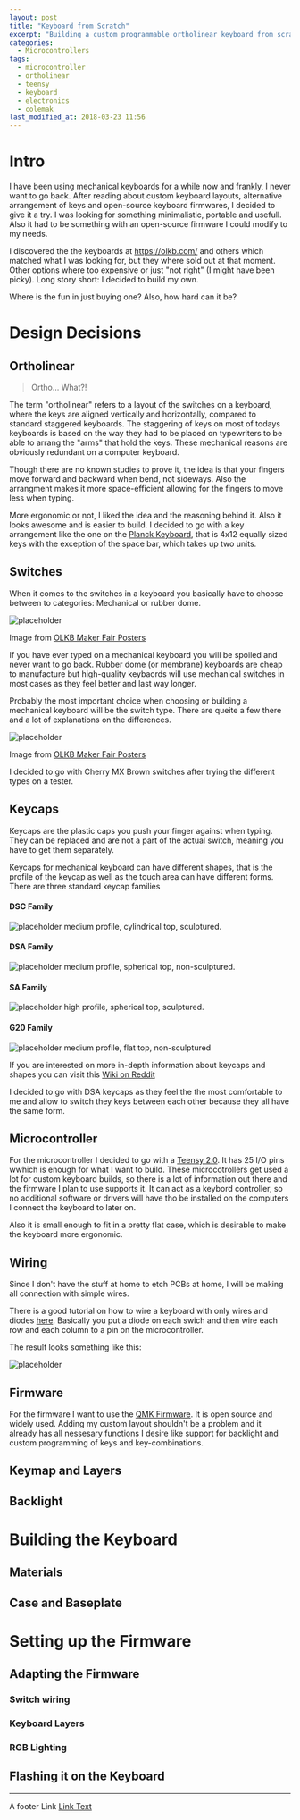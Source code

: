 ```yaml
---
layout: post
title: "Keyboard from Scratch"
excerpt: "Building a custom programmable ortholinear keyboard from scratch with the qmk_firmware"
categories:
  - Microcontrollers
tags:
  - microcontroller
  - ortholinear
  - teensy
  - keyboard
  - electronics
  - colemak
last_modified_at: 2018-03-23 11:56
---
```


# Intro

I have been using mechanical keyboards for a while now and frankly, I never want to go back. After reading about custom keyboard layouts, alternative arrangement of keys and open-source keyboard firmwares, I decided to give it a try. I was looking for something minimalistic, portable and usefull. Also it had to be something with an open-source firmware I could modify to my needs.

I discovered the the keyboards at https://olkb.com/ and others which matched what I was looking for, but they where sold out at that moment. Other options where too expensive or just "not right" (I might have been picky). Long story short: I decided to build my own.

Where is the fun in just buying one? Also, how hard can it be?

# Design Decisions

## Ortholinear

> Ortho... What?!

The term "ortholinear" refers to a layout of the switches
on a keyboard, where the keys are aligned vertically and
horizontally, compared to standard staggered keyboards.
The staggering of keys on most of todays keyboards is
based on the way they had to be placed on typewriters to
be able to arrang the "arms" that hold the keys. These
mechanical reasons are obviously redundant on a computer
keyboard.

Though there are no known studies to prove it, the idea is that your fingers move forward and backward when bend, not sideways. Also the arrangment makes it more space-efficient allowing for the fingers to move less when typing.

More ergonomic or not, I liked the idea and the reasoning behind it. Also it looks awesome and is easier to build. I decided to go with a key arrangement like the one on the [Planck Keyboard](https://olkb.com/planck), that is 4x12 equally sized keys with the exception of the space bar, which takes up two units.

## Switches

When it comes to the switches in a keyboard you basically have to choose
between to categories: Mechanical or rubber dome.



![placeholder](/assets/img/switch-const.png)

Image from [OLKB Maker Fair Posters](https://www.dropbox.com/s/jjo98z2f1cd9ifw/olkb-maker-faire.pdf?dl=0)


If you have ever typed on a mechanical keyboard you will be spoiled and never want to go back. Rubber dome (or membrane) keyboards are cheap to manufacture but high-quality keybaords will use mechanical switches in most cases as they feel better and last way longer.

Probably the most important choice when choosing or building a mechanical keyboard will be the switch type. There are queite a few there and a lot of explanations on the differences.


![placeholder](/assets/img/switch-types.png)

Image from [OLKB Maker Fair Posters](https://www.dropbox.com/s/jjo98z2f1cd9ifw/olkb-maker-faire.pdf?dl=0)

I decided to go with Cherry MX Brown switches after trying the different types on a tester.

## Keycaps

Keycaps are the plastic caps you push your finger against when typing. They can be replaced and are not a part of the actual switch, meaning you have to get them separately.

Keycaps for mechanical keyboard can have different shapes, that is the profile of the keycap as well as the touch area can have different forms. There are three standard keycap families

#### DSC Family
![placeholder](/assets/img/DCS-family.jpg)
medium profile, cylindrical top, sculptured.

#### DSA Family
![placeholder](/assets/img/DSA-family.jpg)
medium profile, spherical top, non-sculptured.

#### SA Family
![placeholder](/assets/img/SA-family.jpg)
high profile, spherical top, sculptured.

#### G20 Family
![placeholder](/assets/img/pmk-g20-family.jpg)
medium profile, flat top, non-sculptured

If you are interested on more in-depth information about keycaps and shapes you can visit this [Wiki on Reddit](https://www.reddit.com/r/MechanicalKeyboards/wiki/keycap_guides)

I decided to go with DSA keycaps as they feel the the most comfortable to me and allow to switch they keys between each other because they all have the same form.

## Microcontroller

For the microcontroller I decided to go with a [Teensy 2.0](https://www.pjrc.com/store/teensy.html). It has 25 I/O pins wwhich is enough for what I want to build. These microcotrollers get used a lot for custom keyboard builds, so there is a lot of information out there and the firmware I plan to use supports it. It can act as a keybord controller, so no additional software or drivers will have tho be installed on the computers I connect the keyboard to later on.

Also it is small enough to fit in a pretty flat case, which is desirable to make the keyboard more ergonomic.

## Wiring

Since I don't have the stuff at home to etch PCBs at home, I will be making all connection with simple wires.

There is a good tutorial on how to wire a keyboard with only wires and diodes [here](http://blog.roastpotatoes.co/guide/2015/11/04/how-to-handwire-a-planck/). Basically you put a diode on each swich and then wire each row and each column to a pin on the microcontroller.

The result looks something like this:

![placeholder](/assets/img/planck-wiring.png)

## Firmware

For the firmware I want to use the [QMK Firmware](http://qmk.fm/). It is open source and widely used. Adding my custom layout shouldn't be a problem and it already has all nessesary functions I desire like support for backlight and custom programming of keys and key-combinations.

## Keymap and Layers

## Backlight

# Building the Keyboard
## Materials
## Case and Baseplate

# Setting up the Firmware
## Adapting the Firmware
### Switch wiring
### Keyboard Layers
### RGB Lighting
## Flashing it on the Keyboard



-----
A footer Link <a href="https://github.com/binaryplease">Link Text</a>
